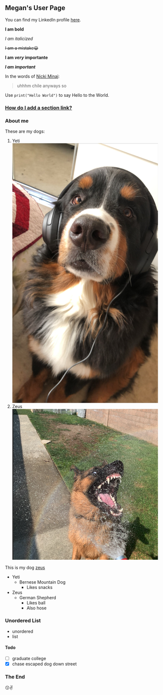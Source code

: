 ## Megan's User Page

You can find my LinkedIn profile [here](linkedin.com/in/megan-choi-6922181a1).

**I am bold**

*I am italicized*

~~I am a mistake:grinning:~~

**I am _very_ importante**

***I am important***

In the words of [Nicki Minaj](https://www.youtube.com/watch?v=CrPUvC7q6AY):
> uhhhm chile anyways so

Use `print("Hello World")` to say Hello to the World.

### [How do I add a section link?](https://docs.github.com/en/free-pro-team@latest/github/writing-on-github/basic-writing-and-formatting-syntax)

### About me
These are my dogs:
1. Yeti
![](IMG_5529.JPG)
2. Zeus
![](zeus.PNG)

This is my dog [zeus](/zeus.png)

- Yeti
   - Bernese Mountain Dog
     - Likes snacks
- Zeus
  - German Shepherd 
    - Likes ball
    - Also hose

### Unordered List
- unordered
- list

#### Todo
- [ ] graduate college
- [x] chase escaped dog down street

### The End
:kissing::v:
